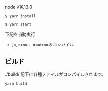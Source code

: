 node v16.13.0

```
$ yarn install
```

```
$ yarn start
```
下記を自動実行

* js, scss + postcssのコンパイル

## ビルド

./build/ 配下に各種ファイルがコンパイルされます。
```
yarn build
```
